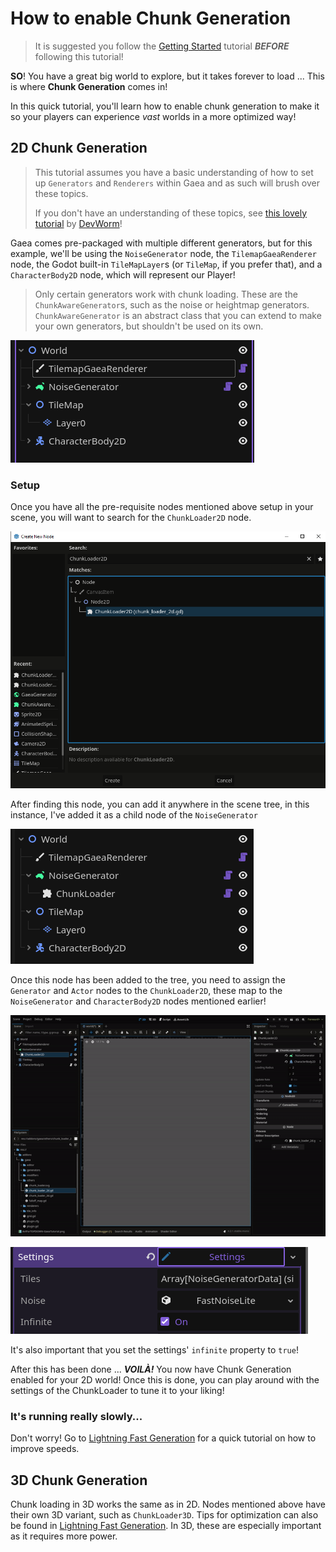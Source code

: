 # How to enable Chunk Generation

> It is suggested you follow the [Getting Started](getting_started.md) tutorial **_BEFORE_** following this tutorial!

**SO**! You have a great big world to explore, but it takes forever to load ... This is where **Chunk Generation** comes in!

In this quick tutorial, you'll learn how to enable chunk generation to make it so your players can experience _vast_ worlds in a more optimized way!

## 2D Chunk Generation

> This tutorial assumes you have a basic understanding of how to set up `Generators` and `Renderers` within Gaea and as such will brush over these topics. 
> 
> If you don't have an understanding of these topics, see [this lovely tutorial](https://www.youtube.com/watch?v=oB1xsCcO9wI) by [DevWorm](https://www.youtube.com/@dev-worm)!

Gaea comes pre-packaged with multiple different generators, but for this example, we'll be using the `NoiseGenerator` node, the `TilemapGaeaRenderer` node, the Godot built-in `TileMapLayer`s (or `TileMap`, if you prefer that), and a `CharacterBody2D` node, which will represent our Player!

> Only certain generators work with chunk loading. These are the `ChunkAwareGenerator`s, such as the noise or heightmap generators. `ChunkAwareGenerator` is an abstract class that you can extend to make your own generators, but shouldn't be used on its own.

![Nodes needed for the Tutorial](../../assets/tutorials/chunk_generation/chunk-generation-loader.png)

### Setup

Once you have all the pre-requisite nodes mentioned above setup in your scene, you will want to search for the `ChunkLoader2D` node.

![Find the ChunkLoader node in the Node search](../../%2Fassets%2Ftutorials%2Fchunk_generation%2Fchunk-loader-2d.png)

After finding this node, you can add it anywhere in the scene tree, in this instance, I've added it as a child node of the `NoiseGenerator`

![Add the Chunk](../../assets/tutorials/chunk_generation/chunk-generation-nodes.png)

Once this node has been added to the tree, you need to assign the `Generator` and `Actor` nodes to the `ChunkLoader2D`, these map to the `NoiseGenerator` and `CharacterBody2D` nodes mentioned earlier!

![assign-nodes.gif](../../%2Fassets%2Ftutorials%2Fchunk_generation%2Fassign-nodes.gif)

![Set the settings' infinite property to true](../../assets/tutorials/chunk_generation/infinite.png)

It's also important that you set the settings' `infinite` property to `true`!

After this has been done ... **_VOILÀ!_** You now have Chunk Generation enabled for your 2D world! Once this is done, you can play around with the settings of the ChunkLoader to tune it to your liking!

### It's running really slowly...

Don't worry! Go to [Lightning Fast Generation](tutorials/optimization.md) for a quick tutorial on how to improve speeds.

## 3D Chunk Generation

Chunk loading in 3D works the same as in 2D. Nodes mentioned above have their own 3D variant, such as `ChunkLoader3D`. Tips for optimization can also be found in [Lightning Fast Generation](tutorials/optimization.md). In 3D, these are especially important as it requires more power.